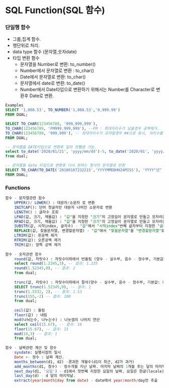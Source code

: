 # SQL Function(SQL 함수)

### 단일행 함수
- 그룹,집계 함수.
- 행단위로 처리.
- data type 함수 (문자열,숫자date)
- 타입 변환 함수
	- 문자열을 Number로 변환: to_number()
	- Number에서 문자열로 변환 : to_char()
	- Date에서 문자열로 변환: to_char()
	- 문자열에서 date로 변환: to_date()
	- Number에서 Date타입으로 변환하기 위해서는 Number를 Character로 변환후 Date로 변환.
```SQL
Examples
SELECT '1,000.53', TO_NUMBER('1,000.53','9,999.99')
FROM DUAL;

SELECT TO_CHAR(123456789, '999,999,999'),
TO_CHAR(123456789, 'FM999,999,999'), --FM : 최대자리수가 남을경우 공백제거. 
TO_CHAR(123456789, '999,999'), -- 최대자리수가 모자랄경우 ##으로 표시, 자리수를 맞춰야함.
FROM DUAL;

-- 문자열을 DATE타입으로 변환후 일자 덧뺄셈 가능.
select to_date('2020/01/21', 'yyyy/mm/dd')-5, to_date('2020/01', 'yyyy/mm')-5
from dual;

-- 문자열을 date 타입으로 변환후 다시 원하는 형식의 문자열로 반환
SELECT TO_CHAR(TO_DATE('20100107232215','YYYYMMDDHH24MISS'), 'YYYY"년" MM"월" DD"일" HH24"시" MI"분" SS"초"')
FROM DUAL;
```
### Functions
```SQL
함수 - 문자열관련 함수
	UPPER()/ LOWER() : 대문자/소문자 로 변환
	INITCAP(): 단어 첫글자만 대문자 나머진 소문자로 변환
	LENGTH() : 글자수 조회
	LPAD(값, 크기, 채울값) : "값"을 지정한 "크기"의 고정길이 문자열로 만들고 모자라는 것은 왼쪽부터 "채울값"으로 채운다.
	RPAD(값, 크기, 채울값) : "값"을 지정한 "크기"의 고정길이 문자열로 만들고 모자라는 것은 오른쪽부터 "채울값"으로 채운다.
	SUBSTR(값, 시작index, 글자수) - "값"에서 "시작index"번째 글자부터 지정한 "글자수" 만큼의 문자열을 추출. 글자수 생략시 끝까지. 
	REPLACE(값, 찾을문자열, 변경할문자열) - "값"에서 "찾을문자열"을 "변경할문자열"로 바꾼다.
	LTRIM(값): 왼공백 제거
	RTRIM(값): 오른공백 제거
	TRIM(값): 양쪽 공백 제거
 
함수 - 숫자관련 함수
	round(값, 자릿수) : 자릿수이하에서 반올림 (양수 - 실수부, 음수 - 정수부, 기본값 : 0)
	select round(1.2345,3), -- 결과: 1.235
	round(1.52345,0), -- 결과: 2
	from dual;
	
	trunc(값, 자릿수) : 자릿수이하에서 절삭(양수 - 실수부, 음수 - 정수부, 기본값: 0)
	SELECT trunc(1.52345,0), -- 결과: 1
	trunc(1.5332, 2), -- 결과: 1.53
	trunc(155,-2) -- 결과: 100
	from dual;
	
	ceil(값) : 올림
	floor(값) : 내림
	mod(나뉘는수, 나누는수) : 나눗셈의 나머지 연산
	select ceil(15.67), -- 결과: 16
	floor(15.67), -- 결과: 15
	mod(10,3) -- 결과: 1
	from dual;
 
함수 - 날짜관련 계산 및 함수
	sysdate: 실행시점의 일시
	Date +- 정수 : 날짜 계산.
	months_between(d1, d2) -경과한 개월수(d1이 최근, d2가 과거)
	add_months(d1, 정수) - 정수개월 지난 날짜. 마지막 날짜의 1개월 후는 달의 마지막 날이 된다. 
	next_day(d1, '요일') - d1에서 첫번째 지정한 요일의 날짜. 요일은 한글(locale)로 지정한다.
	last_day(d) - d 달의 마지막날.
	extract(year|month|day from date) - date에서 year/month/day만 추출
``` 